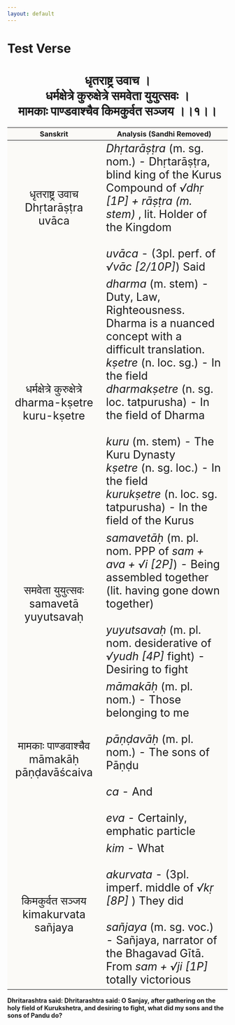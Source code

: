 ```yaml
---
layout: default
---
```

<!---
Text can be **bold**, _italic_, or ~~strikethrough~~.

[Link to another page](./another-page.html)

There should be whitespace between paragraphs.

There should be whitespace between paragraphs. We recommend including a README, or a file with information about your project.
--->

# Test Verse

<style>
table {
  border: 0px;
}
th {
  background: #FBFAF7;
}
td {
  font-size: 25px;
  background: #FBFAF7;
}
</style>

<h1 style="text-align:center">
धृतराष्ट्र उवाच । <br>
धर्मक्षेत्रे कुरुक्षेत्रे समवेता युयुत्सवः । <br>
मामकाः पाण्डवाश्चैव किमकुर्वत सञ्जय ।।१।।
</h1>

| Sanskrit | Analysis (Sandhi Removed) |
|:-:|-|
| धृतराष्ट्र उवाच<br>Dhṛtarāṣṭra uvāca | <em>Dhṛtarāṣṭra</em> (m. sg. nom.) - Dhṛtarāṣṭra, blind king of the Kurus<br>Compound of <em> √dhṛ [1P] + rāṣṭra (m. stem) </em>, lit. Holder of the Kingdom<br><br><em>uvāca</em> - (3pl. perf. of <em>√vāc [2/10P]</em>) Said |
|     धर्मक्षेत्रे कुरुक्षेत्रे <br>dharma-kṣetre kuru-kṣetre    | <em>dharma</em> (m. stem) - Duty, Law, Righteousness. <br>Dharma is a nuanced concept with a difficult translation.<br><em>kṣetre</em> (n. loc. sg.) - In the field<br><em>dharmakṣetre</em> (n. sg. loc. tatpurusha) - In the field of Dharma<br><br><em>kuru</em> (m. stem) - The Kuru Dynasty<br><em>kṣetre</em> (n. sg. loc.) - In the field<br><em>kurukṣetre</em> (n. loc. sg. tatpurusha) - In the field of the Kurus |
| समवेता युयुत्सवः<br>samavetā yuyutsavaḥ | <em>samavetāḥ</em> (m. pl. nom. PPP of <em>sam + ava + √i [2P]</em>) - Being assembled together (lit. having gone down together)<br><br><em>yuyutsavaḥ</em> (m. pl. nom. desiderative of<br><em>√yudh [4P]</em> fight) - Desiring to fight |
| मामकाः पाण्डवाश्चैव<br>māmakāḥ pāṇḍavāścaiva | <em>māmakāḥ</em> (m. pl. nom.) - Those belonging to me<br><br><em>pāṇḍavāḥ</em> (m. pl. nom.) - The sons of Pāṇḍu<br><br><em>ca</em> - And<br><br><em>eva</em> - Certainly, emphatic particle |
| किमकुर्वत सञ्जय<br>kimakurvata sañjaya | <em>kim</em> - What<br><br><em>akurvata</em> - (3pl. imperf. middle of <em>√kṛ [8P] </em>) They did <br><br><em>sañjaya</em> (m. sg. voc.) - Sañjaya, narrator of the Bhagavad Gītā.<br>From <em> sam + √ji [1P] </em> totally victorious |

<b>
Dhritarashtra said:
Dhritarashtra said: O Sanjay, after gathering on the holy field of Kurukshetra,
and desiring to fight, what did my sons and the sons of Pandu do?
</b>
